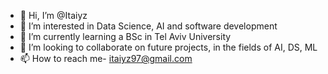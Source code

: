 - 👋 Hi, I’m @Itaiyz
- 👀 I’m interested in Data Science, AI and software development 
- 🌱 I’m currently learning a BSc in Tel Aviv University
- 💞️ I’m looking to collaborate on future projects, in the fields of AI, DS, ML 
- 📫 How to reach me- itaiyz97@gmail.com

<!---
Itaiyz/Itaiyz is a ✨ special ✨ repository because its `README.md` (this file) appears on your GitHub profile.
You can click the Preview link to take a look at your changes.
--->
